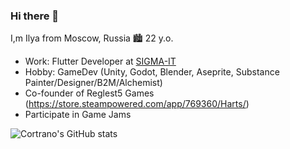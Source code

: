 ### Hi there 👋

I,m Ilya from Moscow, Russia 🏙️
22 y.o.
- Work: Flutter Developer at [SIGMA-IT](https://sigma-it.ru/)
- Hobby: GameDev (Unity, Godot, Blender, Aseprite, Substance Painter/Designer/B2M/Alchemist)
- Co-founder of Reglest5 Games (https://store.steampowered.com/app/769360/Harts/)
- Participate in Game Jams

![Cortrano's GitHub stats](https://github-readme-stats.vercel.app/api?username=cortrano&show_icons=true&theme=dracula)


<!--
**Cortrano/Cortrano** is a ✨ _special_ ✨ repository because its `README.md` (this file) appears on your GitHub profile.

Here are some ideas to get you started:

- 🔭 I’m currently working on ...
- 🌱 I’m currently learning ...
- 👯 I’m looking to collaborate on ...
- 🤔 I’m looking for help with ...
- 💬 Ask me about ...
- 📫 How to reach me: ...
- 😄 Pronouns: ...
- ⚡ Fun fact: ...
-->
